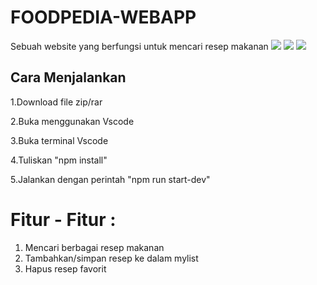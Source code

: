 # FOODPEDIA-WEBAPP
 Sebuah website yang berfungsi untuk mencari resep makanan
 <img src= "https://github.com/Ahmadafif007/Dokumentasi/blob/main/foodpedia1.png">
 <img src= "https://github.com/Ahmadafif007/Dokumentasi/blob/main/foodpedia2.png">
 <img src= "https://github.com/Ahmadafif007/Dokumentasi/blob/main/foodpedia3.png">
## Cara Menjalankan
 1.Download file zip/rar
 
 2.Buka menggunakan Vscode
 
 3.Buka terminal Vscode
 
 4.Tuliskan "npm install"

 5.Jalankan dengan perintah "npm run start-dev"
# Fitur - Fitur :
 1. Mencari berbagai resep makanan
 2. Tambahkan/simpan resep ke dalam mylist
 3. Hapus resep favorit 
